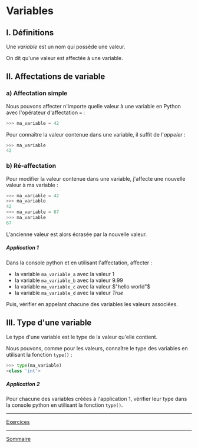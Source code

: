 # Variables

## I. Définitions

Une *variable* est un nom qui possède une valeur.

On dit qu'une valeur est affectée à une variable.

## II. Affectations de variable

### a) Affectation simple

Nous pouvons affecter n'importe quelle valeur à une variable en Python avec l'opérateur d'affectation ``=`` :

```python
>>> ma_variable = 42
```

Pour connaître la valeur contenue dans une variable, il suffit de l'*appeler* :

```python
>>> ma_variable
42
```

### b) Ré-affectation

Pour modifier la valeur contenue dans une variable, j'affecte une nouvelle valeur à ma variable :

```python
>>> ma_variable = 42
>>> ma_variable
42
>>> ma_variable = 67
>>> ma_variable
67
```

L'ancienne valeur est alors écrasée par la nouvelle valeur.

##### Application 1

Dans la console python et en utilisant l'affectation, affecter :

- la variable `ma_variable_a` avec la valeur $`1`$
- la variable `ma_variable_b` avec la valeur $`9.99`$
- la variable `ma_variable_c` avec la valeur $`"hello world"`$
- la variable `ma_variable_d` avec la valeur $`True`$

Puis, vérifier en appelant chacune des variables les valeurs associées.

## III. Type d'une variable

Le type d'une variable est le type de la valeur qu'elle contient.

Nous pouvons, comme pour les valeurs, connaître le type des variables en utilisant la fonction ``type()`` :

```python
>>> type(ma_variable)
<class 'int'>
```

##### Application 2

Pour chacune des variables créées à l'application 1, vérifier leur type dans la console python en utilisant la fonction `type()`.

________

[Exercices](./Exercices/Exercices_variables.md)
________

[Sommaire](./../../README.md)